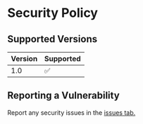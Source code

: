 # Security Policy

## Supported Versions

| Version | Supported          |
| ------- | ------------------ |
|   1.0   | :white_check_mark: |

## Reporting a Vulnerability

Report any security issues in the [issues tab.](https://github.com/OutcastsEvents/WaterRises/issues)
